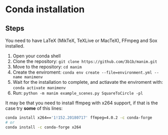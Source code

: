 # Conda installation
## Steps

You need to have LaTeX (MikTeX, TeXLive or MacTeX), FFmpeg and Sox installed.

1. Open your conda shell
2. Clone the repository: `git clone https://github.com/3b1b/manim.git`
3. Move to the repository: `cd manim`
4. Create the enviroment: `conda env create --file=environment.yml --name manimenv`
5. Wait for the installation to complete, and actiavate the enviroment with: `conda activate manimenv`
6. Run: `python -m manim example_scenes.py SquareToCircle -pl`

It may be that you need to install ffmpeg with x264 support, if that is the case try **some** of this lines:

```sh
conda install x264=='1!152.20180717' ffmpeg=4.0.2 -c conda-forge
# or
conda install -c conda-forge x264
```
